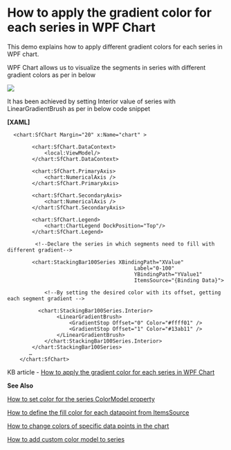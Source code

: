 # How to apply the gradient color for each series in WPF Chart

This demo explains how to apply different gradient colors for each series in WPF chart.

WPF Chart allows us to visualize the segments in series with different gradient colors as per in below

![](Output.png) 

It has been achieved by setting Interior value of series with LinearGradientBrush as per in below code snippet

**[XAML]**
```
  <chart:SfChart Margin="20" x:Name="chart" >

        <chart:SfChart.DataContext>
            <local:ViewModel/>
        </chart:SfChart.DataContext>

        <chart:SfChart.PrimaryAxis>
            <chart:NumericalAxis />
        </chart:SfChart.PrimaryAxis>

        <chart:SfChart.SecondaryAxis>
            <chart:NumericalAxis />
        </chart:SfChart.SecondaryAxis>

        <chart:SfChart.Legend>
            <chart:ChartLegend DockPosition="Top"/>
        </chart:SfChart.Legend>

         <!--Declare the series in which segments need to fill with different gradient-->

        <chart:StackingBar100Series XBindingPath="XValue"
                                         Label="0-100"
                                         YBindingPath="YValue1" 
                                         ItemsSource="{Binding Data}">

            <!--By setting the desired color with its offset, getting each segment gradient -->
            
          <chart:StackingBar100Series.Interior>
                <LinearGradientBrush>
                    <GradientStop Offset="0" Color="#ffff01" />
                    <GradientStop Offset="1" Color="#13ab11" />
                </LinearGradientBrush>
            </chart:StackingBar100Series.Interior>
        </chart:StackingBar100Series>
       …
    </chart:SfChart>     
```

KB article - [How to apply the gradient color for each series in WPF Chart](https://www.syncfusion.com/kb/11849/how-to-apply-gradient-colors-for-each-series-in-wpf-chart)

**See Also**

[How to set color for the series ColorModel property](https://www.syncfusion.com/kb/5496/how-to-set-color-for-the-series-colormodel-property)

[How to define the fill color for each datapoint from ItemsSource](https://www.syncfusion.com/kb/5124/how-to-define-the-fill-color-for-each-datapoint-from-itemssource)

[How to change colors of specific data points in the chart](https://www.syncfusion.com/kb/10928/how-to-change-colors-of-specific-data-points-in-the-chart)

[How to add custom color model to series](https://www.syncfusion.com/kb/5480/how-to-add-custom-color-model-to-series)

